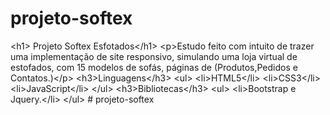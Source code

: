 # projeto-softex
 &lt;h1> Projeto Softex Esfotados&lt;/h1> &lt;p>Estudo feito com intuito de trazer uma implementação de site responsivo, simulando uma loja virtual de estofados, com 15 modelos de sofás, páginas de (Produtos,Pedidos e Contatos.)&lt;/p>   &lt;h3>Linguagens&lt;/h3>   &lt;ul>     &lt;li>HTML5&lt;/li>     &lt;li>CSS3&lt;/li>     &lt;li>JavaScript&lt;/li>   &lt;/ul>   &lt;h3>Bibliotecas&lt;/h3> &lt;ul>  &lt;li>Bootstrap e Jquery.&lt;/li> &lt;/ul>  # projeto-softex
